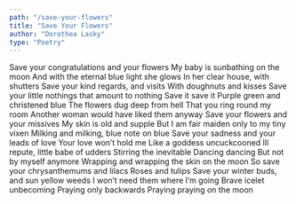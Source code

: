 ```yaml
---
path: "/save-your-flowers"
title: "Save Your Flowers"
author: "Dorothea Lasky"
type: "Poetry"
---
```


Save your congratulations and your flowers
My baby is sunbathing on the moon
And with the eternal blue light she glows
In her clear house, with shutters
Save your kind regards, and visits
With doughnuts and kisses
Save your little nothings that amount to nothing
Save it save it
Purple green and christened blue
The flowers dug deep from hell
That you ring round my room
Another woman would have liked them anyway
Save your flowers and your missives
My skin is old and supple
But I am fair maiden only to my tiny vixen
Milking and milking, blue note on blue
Save your sadness and your leads of love
Your love won’t hold me
Like a goddess uncuckcooned
Ill repute, little babe of udders
Stirring the inevitable
Dancing dancing
But not by myself anymore
Wrapping and wrapping the skin on the moon
So save your chrysanthemums and lilacs
Roses and tulips
Save your winter buds, and sun yellow weeds
I won’t need them where I’m going
Brave icelet unbecoming
Praying only backwards
Praying praying on the moon
